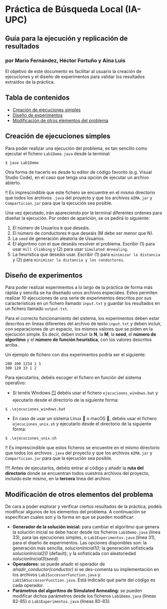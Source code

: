 # Práctica de Búsqueda Local (IA-UPC) 
## Guía para la ejecución y replicación de resultados
### por Mario Fernández, Héctor Fortuño y Aina Luis

El objetivo de este documento es facilitar al usuario la creación de ejecuciones y el diseño de experimentos para validar los resultados extraídos de la práctica.

## Tabla de contenidos
- [Creación de ejecuciones simples](#creación-de-ejecuciones-simples)
- [Diseño de experimentos](#diseño-de-experimentos)
- [Modificación de otros elementos del problema](#modificación-de-otros-elementos-del-problema)

## Creación de ejecuciones simples

Para poder realizar una ejecución del problema, es tan sencillo como ejecutar el fichero `Lab1Demo.java` desde la terminal: 

```
$ java Lab1Demo
```

Otra forma de hacerlo es desde tu editor de código favorito (e.g. Visual Studio Code), en el caso que tenga una opción de ejecutar un archivo abierto.

:bangbang: Es imprescindible que este fichero se encuentre en el mismo directorio que todos los archivos `.java` del proyecto y que los archivos `AIMA.jar` y `Comparticion.jar` para que la ejecución sea posible.

Una vez ejecutado, irán apareciendo por la terminal diferentes ordenes para diseñar la ejecución. Por orden de aparición, se os pedirá lo siguiente:

1. El número de Usuarios `N` que deseáis.
2. El número de conductores `M` que deseáis (M debe ser menor que N).
3. La `seed` de generación aleatoria de Usuarios.
4. El algoritmo con el que deseáis resolver el problema. Escribir (1) para usar `Hill Climbing` y (2) para usar `Simulated Annealing`.
5. La heurística que deseáis usar. Escribir (1) para `minimizar la distancia` y (2) para `minimizar la distancia y los conductores`.

## Diseño de experimentos

Para poder realizar experimentos a lo largo de la práctica de forma más rápida y sencilla se ha diseñado unos archivos especiales. Estos permiten realizar 10 ejecuciones de una serie de experimentos descritos por sus características en un fichero llamado `input.txt` y guardar los resultados en un fichero llamado `output.txt`.

Para el correcto funcionamiento del sistema, los experimentos deben estar descritos en líneas diferentes del archivo de texto `input.txt` y deben incluir, con separaciones de un espacio, los mismos valores que se piden en la ejecución simple. Es decir, deben incluir la **N**, la **M**, la  **seed**, el **número de algoritmo** y el **número de función heurística**, con los valores descritos arriba.

Un ejemplo de fichero con dos experimentos podría ser el siguiente:
```
200 100 1234 1 1
300 120 33 1 2
```

Para ejecutarlos, debéis escoger el fichero en función del sistema operativo:

* Si tenéis Windows :window: debéis usar el fichero `ejecuciones_windows.bat` y ejecutarlo desde el directorio de la siguiente forma:
```
$ .\ejecuciones_windows.bat
```

* En caso de usar un sistema Linux :penguin: o macOS :apple:, debéis usar el fichero `ejecuciones_unix.sh` y ejecutarlo desde el directorio de la siguiente forma:
```
$ .\ejecuciones_unix.sh
```

:bangbang: Es imprescindible que estos ficheros se encuentre en el mismo directorio que todos los archivos `.java` del proyecto y que los archivos `AIMA.jar` y `Comparticion.jar` para que la ejecución sea posible.

:bangbang::bangbang: Antes de ejecutarlos, debéis entrar al código y añadir la **ruta del directorio** donde se encuentran todos vuestros archivos del proyecto, incluido este mismo, en la **tercera** línea del archivo.

## Modificación de otros elementos del problema

De cara a poder explorar y verificar ciertos resultados de la práctica, podéis modificar algunos de los elementos del problema. A continuación se especifican cuales son y la forma en que se pueden modificar:
- **Generador de la solución inicial:** para cambiar el algoritmo que genera la solución inicial se debe hacer desde los ficheros `Lab1Demo.java` (línea 33), para las ejecuciones simples, o `Lab1Experimentos.java` (línea 31), para el diseño de experimentos. Las opciones disponibles son: la generación más sencilla, *solucionInicial1()*; la generación sofisticada *solucionInicial2()* (default); y la sofisticada con aleatoriedad *solucionInicial3(seed)*.
- **Operadores:** se puede añadir el operador de *añadir_conductor(conductor)* si se des-comenta su implementación en los archivos `Lab1SuccessorFunction.java` y `Lab1SASuccessorFunction.java`. Está indicado qué parte del código es cada operador.
- **Parámetros del algoritmo de Simulated Annealing:** se pueden modificar dichos parámetros desde los ficheros `Lab1Demo.java` (líneas 82-85) o `Lab1Experimentos.java` (líneas 80-83).
